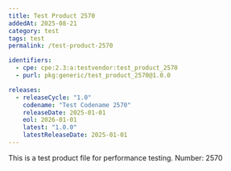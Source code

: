 ```yaml
---
title: Test Product 2570
addedAt: 2025-08-21
category: test
tags: test
permalink: /test-product-2570

identifiers:
  - cpe: cpe:2.3:a:testvendor:test_product_2570
  - purl: pkg:generic/test_product_2570@1.0.0

releases:
  - releaseCycle: "1.0"
    codename: "Test Codename 2570"
    releaseDate: 2025-01-01
    eol: 2026-01-01
    latest: "1.0.0"
    latestReleaseDate: 2025-01-01
---
```


This is a test product file for performance testing. Number: 2570
